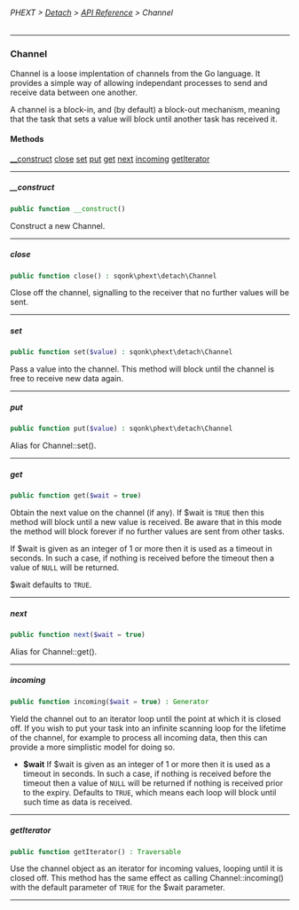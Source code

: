 ###### PHEXT > [Detach](../README.md) > [API Reference](index.md) > Channel
------
### Channel
Channel is a loose implentation of channels from the Go language. It provides a simple way of allowing independant processes to send and receive data between one another.

A channel is a block-in, and (by default) a block-out mechanism, meaning that the task that sets a value will block until another task has received it.
#### Methods
[__construct](#__construct)
[close](#close)
[set](#set)
[put](#put)
[get](#get)
[next](#next)
[incoming](#incoming)
[getIterator](#getiterator)

------
##### __construct
```php
public function __construct() 
```
Construct a new Channel.


------
##### close
```php
public function close() : sqonk\phext\detach\Channel
```
Close off the channel, signalling to the receiver that no further values will be sent.


------
##### set
```php
public function set($value) : sqonk\phext\detach\Channel
```
Pass a value into the channel. This method will block until the channel is free to receive new data again.


------
##### put
```php
public function put($value) : sqonk\phext\detach\Channel
```
Alias for Channel::set().


------
##### get
```php
public function get($wait = true) 
```
Obtain the next value on the channel (if any). If $wait is `TRUE` then this method will block until a new value is received. Be aware that in this mode the method will block forever if no further values are sent from other tasks.

If $wait is given as an integer of 1 or more then it is used as a timeout in seconds. In such a case, if nothing is received before the timeout then a value of `NULL` will be returned.

$wait defaults to `TRUE`.


------
##### next
```php
public function next($wait = true) 
```
Alias for Channel::get().


------
##### incoming
```php
public function incoming($wait = true) : Generator
```
Yield the channel out to an iterator loop until the point at which it is closed off. If you wish to put your task into an infinite scanning loop for the lifetime of the channel, for example to process all incoming data, then this can provide a more simplistic model for doing so.

- **$wait** If $wait is given as an integer of 1 or more then it is used as a timeout in seconds. In such a case, if nothing is received before the timeout then a value of `NULL` will be returned if nothing is received prior to the expiry. Defaults to `TRUE`, which means each loop will block until such time as data is received.


------
##### getIterator
```php
public function getIterator() : Traversable
```
Use the channel object as an iterator for incoming values, looping until it is closed off. This method has the same effect as calling Channel::incoming() with the default parameter of `TRUE` for the $wait parameter.


------
